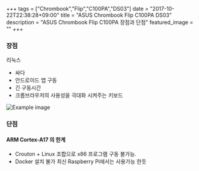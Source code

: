 +++
tags = ["Chrombook","Flip","C100PA","DS03"]
date = "2017-10-22T22:38:28+09:00"
title = "ASUS Chrombook Flip C100PA DS03"
description = "ASUS Chrombook Flip C100PA 장점과 단점"
featured_image = ""
+++
### 장점
리눅스
+ 싸다
+ 안드로이드 앱 구동
+ 긴 구동시간
+ 크롬브라우저의 사용성을 극대화 시켜주는 키보드

![Example image](../images/IMG_20170123_230218.jpg)

### 단점
#### ARM Cortex-A17 의 한계
+ Crouton + Linux 조합으로 x86 프로그램 구동 불가능.  
+ Docker 설치 불가
최신 Raspberry Pi에서는 사용가능 한듯
